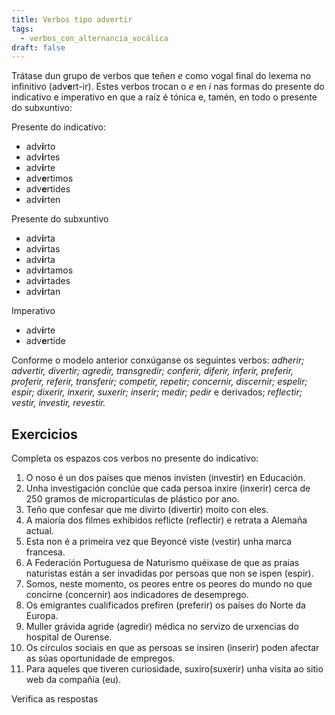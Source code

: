 ```yaml
---
title: Verbos tipo advertir
tags:
  - verbos_con_alternancia_vocálica
draft: false
---
```

Trátase dun grupo de verbos que teñen *e* como vogal final do lexema no infinitivo (adv**e**rt-ir). Estes verbos trocan o *e* en *i* nas formas do presente do indicativo e imperativo en que a raíz é tónica e, tamén, en todo o presente do subxuntivo:

Presente do indicativo:

* adv**i**rto
* adv**i**rtes
* adv**i**rte
* adv**e**rtimos
* adv**e**rtides
* adv**i**rten

Presente do subxuntivo

* adv**i**rta
* adv**i**rtas
* adv**i**rta
* adv**i**rtamos
* adv**i**rtades
* adv**i**rtan

Imperativo

* adv**i**rte
* adv**e**rtide

Conforme o modelo anterior conxúganse os seguintes verbos: *adherir; advertir, divertir; agredir, transgredir; conferir, diferir, inferir, preferir, proferir, referir, transferir; competir, repetir; concernir, discernir; espelir; espir; dixerir, inxerir, suxerir; inserir; medir; pedir* e derivados; *reflectir; vestir, investir, revestir.*

## Exercicios

Completa os espazos cos verbos no presente do indicativo:

1. O noso é un dos países que menos <e-answer>invisten</e-answer> (investir) en Educación.
2. Unha investigación conclúe que cada persoa <e-answer>inxire</e-answer> (inxerir) cerca de 250 gramos de micropartículas de plástico por ano.
3. Teño que confesar que me <e-answer>divirto</e-answer> (divertir) moito con eles.
4. A maioría dos filmes exhibidos <e-answer>reflicte</e-answer> (reflectir) e retrata a Alemaña actual.
5. Esta non é a primeira vez que Beyoncé <e-answer>viste</e-answer> (vestir) unha marca francesa.
6. A Federación Portuguesa de Naturismo quéixase de que as praias naturistas están a ser invadidas por persoas que non se <e-answer>ispen</e-answer> (espir).
7. Somos, neste momento, os peores entre os peores do mundo no que <e-answer>concirne</e-answer> (concernir) aos indicadores de desemprego.
8. Os emigrantes cualificados <e-answer>prefiren</e-answer> (preferir) os países do Norte da Europa.
9. Muller grávida <e-answer>agride</e-answer> (agredir) médica no servizo de urxencias do hospital de Ourense.
10. Os círculos sociais en que as persoas se <e-answer>insiren</e-answer> (inserir) poden afectar as súas oportunidade de empregos.
11. Para aqueles que tiveren curiosidade, <e-answer>suxiro</e-answer>(suxerir) unha visita ao sitio web da compañía (eu).

<e-validate>Verifica as respostas</e-validate>